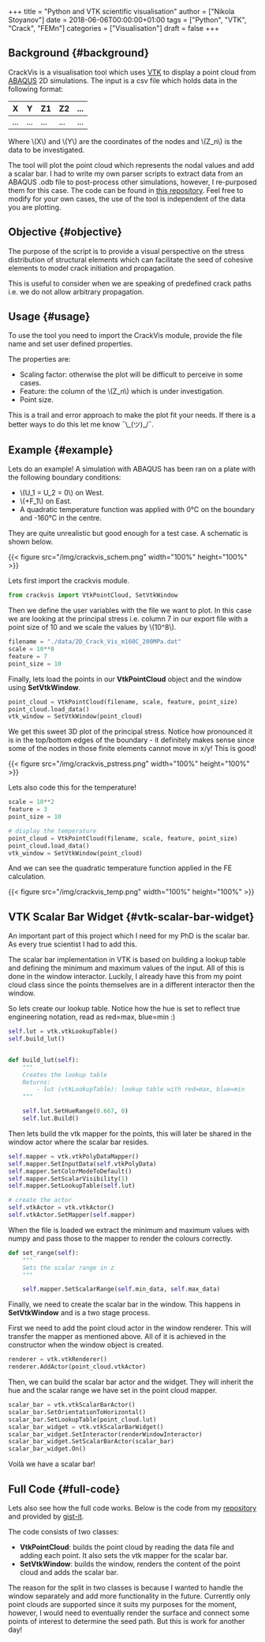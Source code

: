 +++
title = "Python and VTK scientific visualisation"
author = ["Nikola Stoyanov"]
date = 2018-06-06T00:00:00+01:00
tags = ["Python", "VTK", "Crack", "FEMn"]
categories = ["Visualisation"]
draft = false
+++

## Background {#background}

CrackVis is a visualisation tool which uses [VTK](https://www.vtk.org/) to display a point
cloud from [ABAQUS](http://www.simulia.com/) 2D simulations. The input is a csv file which holds
data in the following format:

| X   | Y   | Z1  | Z2  | ... |
|-----|-----|-----|-----|-----|
| ... | ... | ... | ... | ... |

Where \\(X\\) and \\(Y\\) are the coordinates of the nodes and \\(Z\_n\\) is the
data to be investigated.

The tool will plot the point cloud which represents the nodal values
and add a scalar bar. I had to write my own parser scripts to extract
data from an ABAQUS .odb file to post-process other simulations,
however, I re-purposed them for this case. The code can be found in
[this repository](https://github.com/NikStoyanov/phdfunc). Feel free to modify for your own cases, the use of
the tool is independent of the data you are plotting.


## Objective {#objective}

The purpose of the script is to provide a visual perspective on the
stress distribution of structural elements which can facilitate the
seed of cohesive elements to model crack initiation and propagation.

This is useful to consider when we are speaking of predefined crack
paths i.e. we do not allow arbitrary propagation.


## Usage {#usage}

To use the tool you need to import the CrackVis module, provide the
file name and set user defined properties.

The properties are:

-   Scaling factor: otherwise the plot will be difficult to perceive in some cases.
-   Feature: the column of the \\(Z\_n\\) which is under investigation.
-   Point size.

This is a trail and error approach to make the plot fit your needs.
If there is a better ways to do this let me know ¯\\\_(ツ)\_/¯.


## Example {#example}

Lets do an example! A simulation with ABAQUS has been ran on a plate
with the following boundary conditions:

-   \\(U\_1 = U\_2 = 0\\) on West.
-   \\(+F\_1\\) on East.
-   A quadratic temperature function was applied with 0°C on the
    boundary and -160°C in the centre.

They are quite unrealistic but good enough for a test case. A
schematic is shown below.

{{< figure src="/img/crackvis_schem.png" width="100%" height="100%" >}}

Lets first import the crackvis module.

```python
from crackvis import VtkPointCloud, SetVtkWindow
```

Then we define the user variables with the file we want to plot. In
this case we are looking at the principal stress i.e. column 7 in our
export file with a point size of 10 and we scale the values by \\(10^8\\).

```python
filename = "./data/2D_Crack_Vis_m160C_200MPa.dat"
scale = 10**8
feature = 7
point_size = 10
```

Finally, lets load the points in our **VtkPointCloud** object and the
window using **SetVtkWindow**.

```python
point_cloud = VtkPointCloud(filename, scale, feature, point_size)
point_cloud.load_data()
vtk_window = SetVtkWindow(point_cloud)
```

We get this sweet 3D plot of the principal stress. Notice how
pronounced it is in the top/bottom edges of the boundary - it
definitely makes sense since some of the nodes in those finite
elements cannot move in x/y! This is good!

{{< figure src="/img/crackvis_pstress.png" width="100%" height="100%" >}}

Lets also code this for the temperature!

```python
scale = 10**2
feature = 3
point_size = 10

# display the temperature
point_cloud = VtkPointCloud(filename, scale, feature, point_size)
point_cloud.load_data()
vtk_window = SetVtkWindow(point_cloud)
```

And we can see the quadratic temperature function applied in the FE calculation.

{{< figure src="/img/crackvis_temp.png" width="100%" height="100%" >}}


## VTK Scalar Bar Widget {#vtk-scalar-bar-widget}

An important part of this project which I need for my PhD is the
scalar bar. As every true scientist I had to add this.

The scalar bar implementation in VTK is based on building a lookup
table and defining the minimum and maximum values of the input. All of
this is done in the window interactor. Luckily, I already have this
from my point cloud class since the points themselves are in a
different interactor then the window.

So lets create our lookup table. Notice how the hue is set to reflect
true engineering notation, read as red=max, blue=min :)

```python
self.lut = vtk.vtkLookupTable()
self.build_lut()


def build_lut(self):
    """
    Creates the lookup table
    Returns:
        - lut (vtkLookupTable): lookup table with red=max, blue=min
    """

    self.lut.SetHueRange(0.667, 0)
    self.lut.Build()
```

Then lets build the vtk mapper for the points, this will later be
shared in the window actor where the scalar bar resides.

```python
self.mapper = vtk.vtkPolyDataMapper()
self.mapper.SetInputData(self.vtkPolyData)
self.mapper.SetColorModeToDefault()
self.mapper.SetScalarVisibility(1)
self.mapper.SetLookupTable(self.lut)

# create the actor
self.vtkActor = vtk.vtkActor()
self.vtkActor.SetMapper(self.mapper)
```

When the file is loaded we extract the minimum and maximum values with
numpy and pass those to the mapper to render the colours correctly.

```python
def set_range(self):
    """
    Sets the scalar range in z
    """

    self.mapper.SetScalarRange(self.min_data, self.max_data)
```

Finally, we need to create the scalar bar in the window. This happens
in **SetVtkWindow** and is a two stage process.

First we need to add the point cloud actor in the window
renderer. This will transfer the mapper as mentioned above. All of it
is achieved in the constructor when the window object is created.

```python
renderer = vtk.vtkRenderer()
renderer.AddActor(point_cloud.vtkActor)
```

Then, we can build the scalar bar actor and the widget. They will
inherit the hue and the scalar range we have set in the point cloud
mapper.

```python
scalar_bar = vtk.vtkScalarBarActor()
scalar_bar.SetOrientationToHorizontal()
scalar_bar.SetLookupTable(point_cloud.lut)
scalar_bar_widget = vtk.vtkScalarBarWidget()
scalar_bar_widget.SetInteractor(renderWindowInteractor)
scalar_bar_widget.SetScalarBarActor(scalar_bar)
scalar_bar_widget.On()
```

Voilà we have a scalar bar!


## Full Code {#full-code}

Lets also see how the full code works. Below is the code from my
[repository](https://github.com/NikStoyanov/CrackVis) and provided by [gist-it](https://gist-it.appspot.com/).

<div class="HTML">
  <div></div>

<script src="https://gist-it.appspot.com/https://github.com/NikStoyanov/CrackVis/blob/master/crackvis.py"></script>

</div>

The code consists of two classes:

-   **VtkPointCloud**: builds the point cloud by reading the data file and
    adding each point. It also sets the vtk mapper for the scalar bar.
-   **SetVtkWindow**: builds the window, renders the content of the point
    cloud and adds the scalar bar.

The reason for the split in two classes is because I wanted to handle
the window separately and add more functionality in the
future. Currently only point clouds are supported since it suits my
purposes for the moment, however, I would need to eventually render
the surface and connect some points of interest to determine the seed
path. But this is work for another day!
